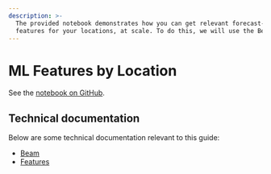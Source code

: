 ```yaml
---
description: >-
  The provided notebook demonstrates how you can get relevant forecast-ready
  features for your locations, at scale. To do this, we will use the Beam API.
---
```


# ML Features by Location

See the [notebook on GitHub](https://github.com/predicthq/phq-data-science-docs/blob/master/demand-forecasting-with-events/identify-location-level-features-with-beam-api.ipynb).

## Technical documentation

Below are some technical documentation relevant to this guide:

* [Beam](https://app.gitbook.com/s/kEFs8urDbSJqBmXUI3Lv/beam "mention")
* [Features](https://app.gitbook.com/s/kEFs8urDbSJqBmXUI3Lv/features "mention")
